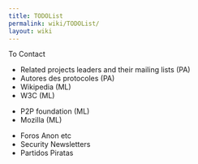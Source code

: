 ```yaml
---
title: TODOList
permalink: wiki/TODOList/
layout: wiki
---
```


To Contact

-   Related projects leaders and their mailing lists (PA)
-   Autores des protocoles (PA)
-   Wikipedia (ML)
-   W3C (ML)

<!-- -->

-   P2P foundation (ML)
-   Mozilla (ML)

<!-- -->

-   Foros Anon etc
-   Security Newsletters
-   Partidos Piratas

